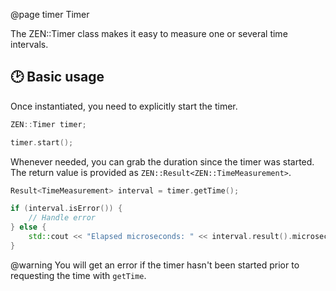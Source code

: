@page timer Timer

The ZEN::Timer class makes it easy to measure one or several time intervals.

## 🕑 Basic usage

Once instantiated, you need to explicitly start the timer.

````cpp
ZEN::Timer timer;

timer.start();
````

Whenever needed, you can grab the duration since the timer was started.
The return value is provided as ``ZEN::Result<ZEN::TimeMeasurement>``.

````cpp
Result<TimeMeasurement> interval = timer.getTime();

if (interval.isError()) {
    // Handle error
} else {
    std::cout << "Elapsed microseconds: " << interval.result().microsecs << std::endl;
}
````

@warning You will get an error if the timer hasn't been started prior to
requesting the time with ``getTime``.
